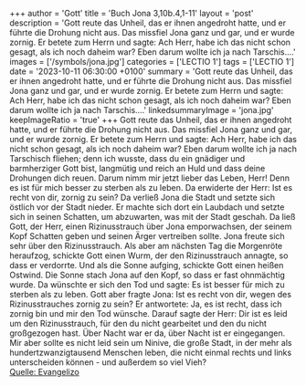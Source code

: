 +++
author = 'Gott'
title = 'Buch Jona 3,10b.4,1-11'
layout = 'post'
description = 'Gott reute das Unheil, das er ihnen angedroht hatte, und er führte die Drohung nicht aus. Das missfiel Jona ganz und gar, und er wurde zornig. Er betete zum Herrn und sagte: Ach Herr, habe ich das nicht schon gesagt, als ich noch daheim war? Eben darum wollte ich ja nach Tarschis....'
images = ['/symbols/jona.jpg']
categories = ['LECTIO 1']
tags = ['LECTIO 1']
date = '2023-10-11 06:30:00 +0100'
summary = 'Gott reute das Unheil, das er ihnen angedroht hatte, und er führte die Drohung nicht aus. Das missfiel Jona ganz und gar, und er wurde zornig. Er betete zum Herrn und sagte: Ach Herr, habe ich das nicht schon gesagt, als ich noch daheim war? Eben darum wollte ich ja nach Tarschis....'
linkedsummaryImage = 'jona.jpg'
keepImageRatio = 'true'
+++
Gott reute das Unheil, das er ihnen angedroht hatte, und er führte die Drohung nicht aus.
Das missfiel Jona ganz und gar, und er wurde zornig.
Er betete zum Herrn und sagte: Ach Herr, habe ich das nicht schon gesagt, als ich noch daheim war? Eben darum wollte ich ja nach Tarschisch fliehen; denn ich wusste, dass du ein gnädiger und barmherziger Gott bist, langmütig und reich an Huld und dass deine Drohungen dich reuen.<!--more-->
Darum nimm mir jetzt lieber das Leben, Herr! Denn es ist für mich besser zu sterben als zu leben.
Da erwiderte der Herr: Ist es recht von dir, zornig zu sein?
Da verließ Jona die Stadt und setzte sich östlich vor der Stadt nieder. Er machte sich dort ein Laubdach und setzte sich in seinen Schatten, um abzuwarten, was mit der Stadt geschah.
Da ließ Gott, der Herr, einen Rizinusstrauch über Jona emporwachsen, der seinem Kopf Schatten geben und seinen Ärger vertreiben sollte. Jona freute sich sehr über den Rizinusstrauch.
Als aber am nächsten Tag die Morgenröte heraufzog, schickte Gott einen Wurm, der den Rizinusstrauch annagte, so dass er verdorrte.
Und als die Sonne aufging, schickte Gott einen heißen Ostwind. Die Sonne stach Jona auf den Kopf, so dass er fast ohnmächtig wurde. Da wünschte er sich den Tod und sagte: Es ist besser für mich zu sterben als zu leben.
Gott aber fragte Jona: Ist es recht von dir, wegen des Rizinusstrauches zornig zu sein? Er antwortete: Ja, es ist recht, dass ich zornig bin und mir den Tod wünsche.
Darauf sagte der Herr: Dir ist es leid um den Rizinusstrauch, für den du nicht gearbeitet und den du nicht großgezogen hast. Über Nacht war er da, über Nacht ist er eingegangen.
Mir aber sollte es nicht leid sein um Ninive, die große Stadt, in der mehr als hundertzwanzigtausend Menschen leben, die nicht einmal rechts und links unterscheiden können - und außerdem so viel Vieh?<br> [Quelle: Evangelizo](https://evangeliumtagfuertag.org/DE/gospel)
